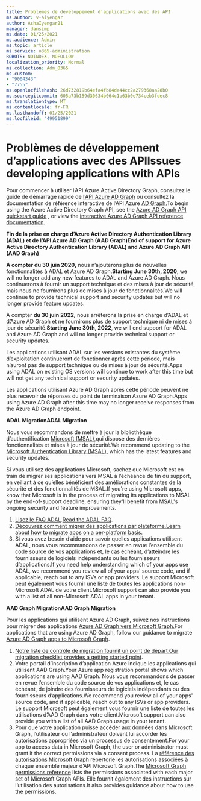 ```yaml
---
title: Problèmes de développement d’applications avec des API
ms.author: v-aiyengar
author: AshaIyengar21
manager: dansimp
ms.date: 01/25/2021
ms.audience: Admin
ms.topic: article
ms.service: o365-administration
ROBOTS: NOINDEX, NOFOLLOW
localization_priority: Normal
ms.collection: Adm_O365
ms.custom:
- "9004343"
- "7755"
ms.openlocfilehash: 26d732819b64efa4fb84da44cc2a279368aa28b0
ms.sourcegitcommit: 605a73b159d30634b064c1b63b0e734ceb3fdec8
ms.translationtype: MT
ms.contentlocale: fr-FR
ms.lasthandoff: 01/25/2021
ms.locfileid: "49951899"
---
```

# <a name="issues-developing-applications-with-apis"></a><span data-ttu-id="759ec-102">Problèmes de développement d’applications avec des API</span><span class="sxs-lookup"><span data-stu-id="759ec-102">Issues developing applications with APIs</span></span>

<span data-ttu-id="759ec-103">Pour commencer à utiliser l’API Azure Active Directory Graph, consultez le guide de démarrage rapide de [l’API Azure AD Graph](https://docs.microsoft.com/azure/active-directory/develop/microsoft-graph-intro) ou consultez la documentation de référence interactive de l’API Azure [AD Graph.](https://docs.microsoft.com/previous-versions/azure/ad/graph/api/api-catalog)</span><span class="sxs-lookup"><span data-stu-id="759ec-103">To begin using the Azure Active Directory Graph API, see the [Azure AD Graph API quickstart guide](https://docs.microsoft.com/azure/active-directory/develop/microsoft-graph-intro) , or view the [interactive Azure AD Graph API reference documentation](https://docs.microsoft.com/previous-versions/azure/ad/graph/api/api-catalog).</span></span>

<span data-ttu-id="759ec-104">**Fin de la prise en charge d’Azure Active Directory Authentication Library (ADAL) et de l’API Azure AD Graph (AAD Graph)**</span><span class="sxs-lookup"><span data-stu-id="759ec-104">**End of support for Azure Active Directory Authentication Library (ADAL) and Azure AD Graph API (AAD Graph)**</span></span>

<span data-ttu-id="759ec-105">**À compter du 30 juin 2020,** nous n’ajouterons plus de nouvelles fonctionnalités à ADAL et Azure AD Graph.</span><span class="sxs-lookup"><span data-stu-id="759ec-105">**Starting June 30th, 2020**, we will no longer add any new features to ADAL and Azure AD Graph.</span></span> <span data-ttu-id="759ec-106">Nous continuerons à fournir un support technique et des mises à jour de sécurité, mais nous ne fournirons plus de mises à jour de fonctionnalités.</span><span class="sxs-lookup"><span data-stu-id="759ec-106">We will continue to provide technical support and security updates but will no longer provide feature updates.</span></span>

<span data-ttu-id="759ec-107">À compter **du 30 juin 2022,** nous arrêterons la prise en charge d’ADAL et d’Azure AD Graph et ne fournirons plus de support technique ni de mises à jour de sécurité.</span><span class="sxs-lookup"><span data-stu-id="759ec-107">**Starting June 30th, 2022**, we will end support for ADAL and Azure AD Graph and will no longer provide technical support or security updates.</span></span>

<span data-ttu-id="759ec-108">Les applications utilisant ADAL sur les versions existantes du système d’exploitation continueront de fonctionner après cette période, mais n’auront pas de support technique ou de mises à jour de sécurité.</span><span class="sxs-lookup"><span data-stu-id="759ec-108">Apps using ADAL on existing OS versions will continue to work after this time but will not get any technical support or security updates.</span></span>

<span data-ttu-id="759ec-109">Les applications utilisant Azure AD Graph après cette période peuvent ne plus recevoir de réponses du point de terminaison Azure AD Graph.</span><span class="sxs-lookup"><span data-stu-id="759ec-109">Apps using Azure AD Graph after this time may no longer receive responses from the Azure AD Graph endpoint.</span></span>

<span data-ttu-id="759ec-110">**ADAL Migration**</span><span class="sxs-lookup"><span data-stu-id="759ec-110">**ADAL Migration**</span></span>

<span data-ttu-id="759ec-111">Nous vous recommandons de mettre à jour la bibliothèque d’authentification [Microsoft (MSAL),](https://docs.microsoft.com/azure/active-directory/develop/v2-overview)qui dispose des dernières fonctionnalités et mises à jour de sécurité.</span><span class="sxs-lookup"><span data-stu-id="759ec-111">We recommend updating to the [Microsoft Authentication Library (MSAL)](https://docs.microsoft.com/azure/active-directory/develop/v2-overview), which has the latest features and security updates.</span></span>

<span data-ttu-id="759ec-112">Si vous utilisez des applications Microsoft, sachez que Microsoft est en train de migrer ses applications vers MSAL à l’échéance de fin du support, en veillant à ce qu’elles bénéficient des améliorations constantes de la sécurité et des fonctionnalités de MSAL.</span><span class="sxs-lookup"><span data-stu-id="759ec-112">If you're using Microsoft apps, know that Microsoft is in the process of migrating its applications to MSAL by the end-of-support deadline, ensuring they'll benefit from MSAL's ongoing security and feature improvements.</span></span>

1. <span data-ttu-id="759ec-113">[Lisez le FAQ ADAL](https://docs.microsoft.com/azure/active-directory/develop/msal-migration#frequently-asked-questions-faq).</span><span class="sxs-lookup"><span data-stu-id="759ec-113">[Read the ADAL FAQ](https://docs.microsoft.com/azure/active-directory/develop/msal-migration#frequently-asked-questions-faq).</span></span>
1. <span data-ttu-id="759ec-114">[Découvrez comment migrer des applications par plateforme.](https://docs.microsoft.com/azure/active-directory/develop/msal-migration#frequently-asked-questions-faq)</span><span class="sxs-lookup"><span data-stu-id="759ec-114">[Learn about how to migrate apps on a per-platform basis](https://docs.microsoft.com/azure/active-directory/develop/msal-migration#frequently-asked-questions-faq).</span></span>
1. <span data-ttu-id="759ec-115">Si vous avez besoin d’aide pour savoir quelles applications utilisent ADAL, nous vous recommandons de passer en revue l’ensemble du code source de vos applications et, le cas échéant, d’atteindre les fournisseurs de logiciels indépendants ou les fournisseurs d’applications.</span><span class="sxs-lookup"><span data-stu-id="759ec-115">If you need help understanding which of your apps use ADAL, we recommend you review all of your apps' source code, and if applicable, reach out to any ISVs or app providers.</span></span> <span data-ttu-id="759ec-116">Le support Microsoft peut également vous fournir une liste de toutes les applications non-Microsoft ADAL de votre client.</span><span class="sxs-lookup"><span data-stu-id="759ec-116">Microsoft support can also provide you with a list of all non-Microsoft ADAL apps in your tenant.</span></span>

<span data-ttu-id="759ec-117">**AAD Graph Migration**</span><span class="sxs-lookup"><span data-stu-id="759ec-117">**AAD Graph Migration**</span></span>

<span data-ttu-id="759ec-118">Pour les applications qui utilisent Azure AD Graph, suivez nos instructions pour migrer des applications [Azure AD Graph vers Microsoft Graph.](https://docs.microsoft.com/graph/migrate-azure-ad-graph-overview?view=graph-rest-1.0&preserve-view=true)</span><span class="sxs-lookup"><span data-stu-id="759ec-118">For applications that are using Azure AD Graph, follow our guidance to migrate [Azure AD Graph apps to Microsoft Graph](https://docs.microsoft.com/graph/migrate-azure-ad-graph-overview?view=graph-rest-1.0&preserve-view=true).</span></span>

1. <span data-ttu-id="759ec-119">[Notre liste de contrôle de migration fournit un point de départ.](https://docs.microsoft.com/graph/migrate-azure-ad-graph-planning-checklist)</span><span class="sxs-lookup"><span data-stu-id="759ec-119">[Our migration checklist provides a getting started point](https://docs.microsoft.com/graph/migrate-azure-ad-graph-planning-checklist).</span></span> 
1. <span data-ttu-id="759ec-120">Votre portail d’inscription d’application Azure indique les applications qui utilisent AAD Graph.</span><span class="sxs-lookup"><span data-stu-id="759ec-120">Your Azure app registration portal shows which applications are using AAD Graph.</span></span> <span data-ttu-id="759ec-121">Nous vous recommandons de passer en revue l’ensemble du code source de vos applications et, le cas échéant, de joindre des fournisseurs de logiciels indépendants ou des fournisseurs d’applications.</span><span class="sxs-lookup"><span data-stu-id="759ec-121">We recommend you review all of your apps' source code, and if applicable, reach out to any ISVs or app providers.</span></span> <span data-ttu-id="759ec-122">Le support Microsoft peut également vous fournir une liste de toutes les utilisations d’AAD Graph dans votre client.</span><span class="sxs-lookup"><span data-stu-id="759ec-122">Microsoft support can also provide you with a list of all AAD Graph usage in your tenant.</span></span>
1. <span data-ttu-id="759ec-123">Pour que votre application puisse accéder aux données dans Microsoft Graph, l’utilisateur ou l’administrateur doivent lui accorder les autorisations appropriées via un processus de consentement.</span><span class="sxs-lookup"><span data-stu-id="759ec-123">For your app to access data in Microsoft Graph, the user or administrator must grant it the correct permissions via a consent process.</span></span> <span data-ttu-id="759ec-124">La [référence des autorisations Microsoft Graph](https://docs.microsoft.com/graph/permissions-reference?context=graph%2Fapi%2Fbeta&view=graph-rest-beta&preserve-view=true) répertorie les autorisations associées à chaque ensemble majeur d’API Microsoft Graph.</span><span class="sxs-lookup"><span data-stu-id="759ec-124">The [Microsoft Graph permissions reference](https://docs.microsoft.com/graph/permissions-reference?context=graph%2Fapi%2Fbeta&view=graph-rest-beta&preserve-view=true) lists the permissions associated with each major set of Microsoft Graph APIs.</span></span> <span data-ttu-id="759ec-125">Elle fournit également des instructions sur l’utilisation des autorisations.</span><span class="sxs-lookup"><span data-stu-id="759ec-125">It also provides guidance about how to use the permissions.</span></span>
